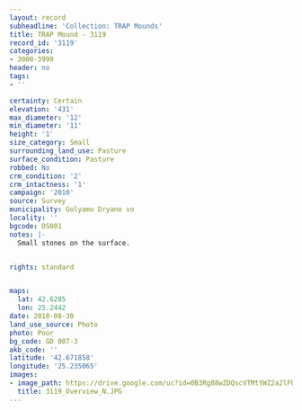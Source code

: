 ```yaml
---
layout: record
subheadline: 'Collection: TRAP Mounds'
title: TRAP Mound - 3119
record_id: '3119'
categories:
- 3000-3999
header: no
tags:
- ''

certainty: Certain
elevation: '431'
max_diameter: '12'
min_diameter: '11'
height: '1'
size_category: Small
surrounding_land_use: Pasture
surface_condition: Pasture
robbed: No
crm_condition: '2'
crm_intactness: '1'
campaign: '2010'
source: Survey
municipality: Golyamo Dryano vo
locality: ''
bgcode: DS001
notes: |-
  Small stones on the surface.


rights: standard


maps:
  lat: 42.6285
  lon: 25.2442
date: 2018-08-30
land_use_source: Photo
photo: Poor
bg_code: GD 007-3
akb_code: ''
latitude: '42.671858'
longitude: '25.235065'
images:
- image_path: https://drive.google.com/uc?id=0B3Rg88wZDQscVTMtYWZ2a2lFUUU
  title: 3119_Overview_N.JPG
---
```

